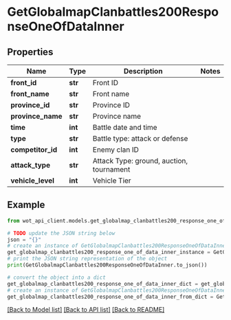 # GetGlobalmapClanbattles200ResponseOneOfDataInner


## Properties

Name | Type | Description | Notes
------------ | ------------- | ------------- | -------------
**front_id** | **str** | Front ID | 
**front_name** | **str** | Front name | 
**province_id** | **str** | Province ID | 
**province_name** | **str** | Province name | 
**time** | **int** | Battle date and time | 
**type** | **str** | Battle type: attack or defense | 
**competitor_id** | **int** | Enemy clan ID | 
**attack_type** | **str** | Attack Type: ground, auction, tournament | 
**vehicle_level** | **int** | Vehicle Tier | 

## Example

```python
from wot_api_client.models.get_globalmap_clanbattles200_response_one_of_data_inner import GetGlobalmapClanbattles200ResponseOneOfDataInner

# TODO update the JSON string below
json = "{}"
# create an instance of GetGlobalmapClanbattles200ResponseOneOfDataInner from a JSON string
get_globalmap_clanbattles200_response_one_of_data_inner_instance = GetGlobalmapClanbattles200ResponseOneOfDataInner.from_json(json)
# print the JSON string representation of the object
print(GetGlobalmapClanbattles200ResponseOneOfDataInner.to_json())

# convert the object into a dict
get_globalmap_clanbattles200_response_one_of_data_inner_dict = get_globalmap_clanbattles200_response_one_of_data_inner_instance.to_dict()
# create an instance of GetGlobalmapClanbattles200ResponseOneOfDataInner from a dict
get_globalmap_clanbattles200_response_one_of_data_inner_from_dict = GetGlobalmapClanbattles200ResponseOneOfDataInner.from_dict(get_globalmap_clanbattles200_response_one_of_data_inner_dict)
```
[[Back to Model list]](../README.md#documentation-for-models) [[Back to API list]](../README.md#documentation-for-api-endpoints) [[Back to README]](../README.md)


